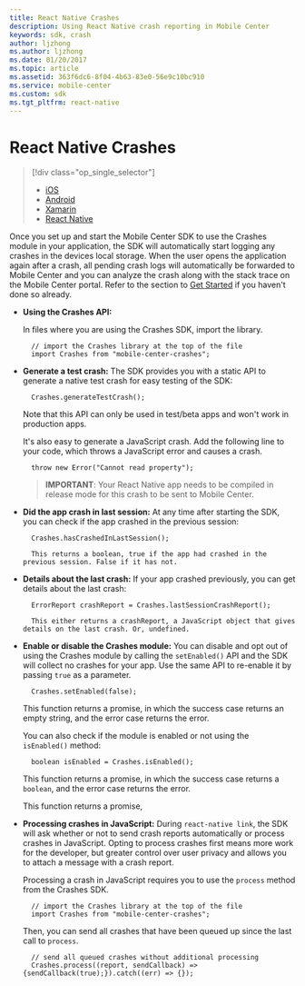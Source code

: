 ```yaml
---
title: React Native Crashes
description: Using React Native crash reporting in Mobile Center
keywords: sdk, crash
author: ljzhong
ms.author: ljzhong
ms.date: 01/20/2017
ms.topic: article
ms.assetid: 363f6dc6-8f04-4b63-83e0-56e9c10bc910
ms.service: mobile-center
ms.custom: sdk
ms.tgt_pltfrm: react-native
---
```


# React Native Crashes

> [!div class="op_single_selector"]
> * [iOS](ios.md)
> * [Android](android.md)
> * [Xamarin](xamarin.md)
> * [React Native](react-native.md)

Once you set up and start the Mobile Center SDK to use the Crashes module in your application, the SDK will automatically start logging any crashes in the devices local storage. When the user opens the application again after a crash, all pending crash logs will automatically be forwarded to Mobile Center and you can analyze the crash along with the stack trace on the Mobile Center portal. Refer to the section to [Get Started](~/sdk/getting-started/react-native.md) if you haven't done so already.

* **Using the Crashes API:**

   In files where you are using the Crashes SDK, import the library.

        // import the Crashes library at the top of the file
        import Crashes from "mobile-center-crashes";

* **Generate a test crash:** The SDK provides you with a static API to generate a native test crash for easy testing of the SDK:

        Crashes.generateTestCrash();

    Note that this API can only be used in test/beta apps and won't work in production apps.

    It's also easy to generate a JavaScript crash. Add the following line to your code, which throws a JavaScript error and causes a crash.

        throw new Error("Cannot read property");

    > **IMPORTANT**: Your React Native app needs to be compiled in release mode for this crash to be sent to Mobile Center.

* **Did the app crash in last session:** At any time after starting the SDK, you can check if the app crashed in the previous session:

        Crashes.hasCrashedInLastSession();

        This returns a boolean, true if the app had crashed in the previous session. False if it has not.

* **Details about the last crash:** If your app crashed previously, you can get details about the last crash:

        ErrorReport crashReport = Crashes.lastSessionCrashReport();

        This either returns a crashReport, a JavaScript object that gives details on the last crash. Or, undefined.

* **Enable or disable the Crashes module:**  You can disable and opt out of using the Crashes module by calling the `setEnabled()` API and the SDK will collect no crashes for your app. Use the same API to re-enable it by passing `true` as a parameter.

        Crashes.setEnabled(false);

    This function returns a promise, in which the success case returns an empty string, and the error case returns the error.

    You can also check if the module is enabled or not using the `isEnabled()` method:

        boolean isEnabled = Crashes.isEnabled();

    This function returns a promise, in which the success case returns a `boolean`, and the error case returns the error.

    This function returns a promise,

* <a name="process-javascript"></a>**Processing crashes in JavaScript:** During `react-native link`, the SDK will ask whether or not to send crash reports automatically or process crashes in JavaScript. Opting to process crashes first means more work for the developer, but greater control over user privacy and allows you to attach a message with a crash report.

   Processing a crash in JavaScript requires you to use the `process` method from the Crashes SDK.

        // import the Crashes library at the top of the file
        import Crashes from "mobile-center-crashes";

   Then, you can send all crashes that have been queued up since the last call to `process`.

        // send all queued crashes without additional processing
        Crashes.process((report, sendCallback) => {sendCallback(true);}).catch((err) => {});
